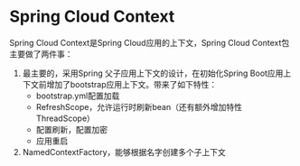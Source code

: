 # Spring Cloud Context

Spring Cloud Context是Spring Cloud应用的上下文，Spring Cloud Context包主要做了两件事：
1. 最主要的，采用Spring 父子应用上下文的设计，在初始化Spring Boot应用上下文前增加了bootstrap应用上下文。带来了如下特性：
   * bootstrap.yml配置加载
   * RefreshScope，允许运行时刷新bean（还有额外增加特性ThreadScope）
   * 配置刷新，配置加密
   * 应用重启
2. NamedContextFactory，能够根据名字创建多个子上下文
